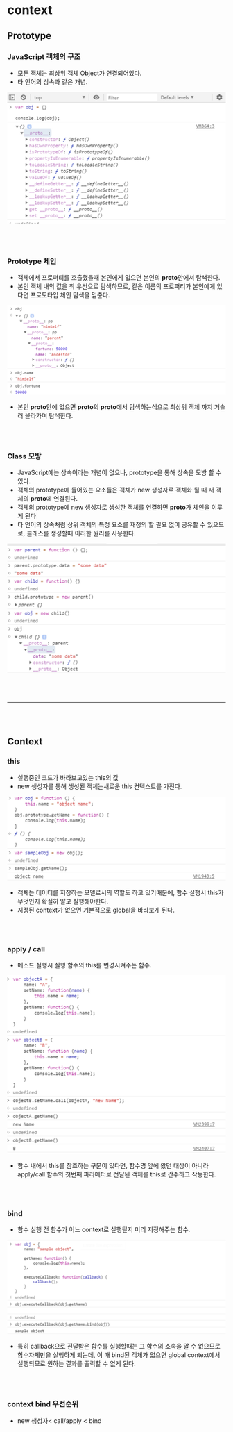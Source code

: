 # context

## Prototype

### JavaScript 객체의 구조

-   모든 객체는 최상위 객체 Object가 연결되어있다.
-   타 언어의 상속과 같은 개념.

![](images/context1.png)

<br /><br />

### Prototype 체인

-   객체에서 프로퍼티를 호출했을때 본인에게 없으면 본인의 **proto**안에서 탐색한다.
-   본인 객체 내의 값을 최 우선으로 탐색하므로, 같은 이름의 프로퍼티가 본인에게 있다면 프로토타입 체인 탐색을 멈춘다.

![](images/context2.png)

-   본인 **proto**안에 없으면 **proto**의 **proto**에서 탐색하는식으로 최상위 객체 까지 거슬러 올라가며 탐색한다.

<br /><br />

### Class 모방

-   JavaScript에는 상속이라는 개념이 없으나, prototype을 통해 상속을 모방 할 수 있다.
-   객체의 prototype에 들어있는 요소들은 객체가 new 생성자로 객체화 될 때 새 객체의 **proto**에 연결된다.
-   객체의 prototype에 new 생성자로 생성한 객체를 연결하면 **proto**가 체인을 이루게 된다
-   타 언어의 상속처럼 상위 객체의 특정 요소를 재정의 할 필요 없이 공유할 수 있으므로, 클래스를 생성할때 이러한 원리를 사용한다.

![](images/context3.png)

<br /><br />

---

<br /><br />

## Context

### this

-   실행중인 코드가 바라보고있는 this의 값
-   new 생성자를 통해 생성된 객체는새로운 this 컨텍스트를 가진다.

![](images/context4.png)

-   객체는 데이터를 저장하는 모델로서의 역할도 하고 있기때문에, 함수 실행시 this가 무엇인지 확실히 알고 실행해야한다.
-   지정된 context가 없으면 기본적으로 global을 바라보게 된다.

<br /><br />

### apply / call

-   메소드 실행시 실행 함수의 this를 변경시켜주는 함수.

![](images/context5.png)

-   함수 내에서 this를 참조하는 구문이 있다면, 함수명 앞에 왔던 대상이 아니라 apply/call 함수의 첫번째 파라메터로 전달된 객체를 this로 간주하고 작동한다.

<br /><br />

### bind

-   함수 실행 전 함수가 어느 context로 실행될지 미리 지정해주는 함수.

![](images/context6.png)

-   특히 callback으로 전달받은 함수를 실행할때는 그 함수의 소속을 알 수 없으므로 함수자체만을 실행하게 되는데, 이 때 bind된 객체가 없으면 global context에서 실행되므로 원하는 결과를 출력할 수 없게 된다.

<br /><br />

### context bind 우선순위

-   new 생성자< call/apply < bind
